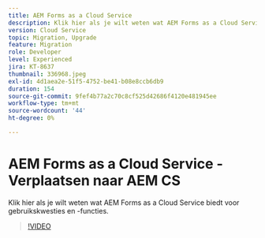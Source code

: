 ```yaml
---
title: AEM Forms as a Cloud Service
description: Klik hier als je wilt weten wat AEM Forms as a Cloud Service biedt voor gebruikskwesties en -functies.
version: Cloud Service
topic: Migration, Upgrade
feature: Migration
role: Developer
level: Experienced
jira: KT-8637
thumbnail: 336968.jpeg
exl-id: 4d1aea2e-51f5-4752-be41-b08e8ccb6db9
duration: 154
source-git-commit: 9fef4b77a2c70c8cf525d42686f4120e481945ee
workflow-type: tm+mt
source-wordcount: '44'
ht-degree: 0%

---
```


# AEM Forms as a Cloud Service - Verplaatsen naar AEM CS

Klik hier als je wilt weten wat AEM Forms as a Cloud Service biedt voor gebruikskwesties en -functies.

>[!VIDEO](https://video.tv.adobe.com/v/336968?quality=12&learn=on)
